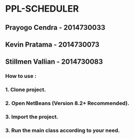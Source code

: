 # PPL-SCHEDULER
## Prayogo Cendra - 2014730033
## Kevin Pratama - 2014730073
## Stillmen Vallian - 2014730083
### How to use :
### 1. Clone project.
### 2. Open NetBeans (Version 8.2+ Recommended).
### 3. Import the project.
### 3. Run the main class according to your need.
